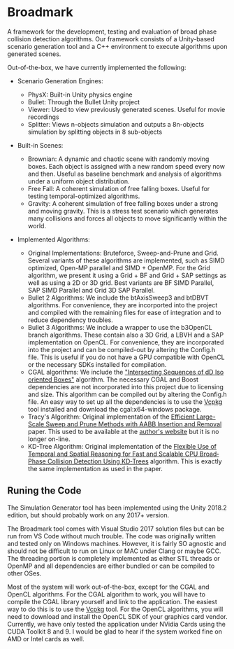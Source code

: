 # Broadmark

A framework for the development, testing and evaluation of broad phase collision detection algorithms. Our framework consists of a Unity-based scenario generation tool and a C++ environment to execute algorithms upon generated scenes.

Out-of-the-box, we have currently implemented the following:
- Scenario Generation Engines:
  - PhysX: Built-in Unity physics engine
  - Bullet: Through the Bullet Unity project
  - Viewer: Used to view previously generated scenes. Useful for movie recordings
  - Splitter: Views n-objects simulation and outputs a 8n-objects simulation by splitting objects in 8 sub-objects

- Built-in Scenes:
  - Brownian: A dynamic and chaotic scene with randomly moving boxes. Each object is assigned with a new random speed every now and then. Useful as baseline benchmark and analysis of algorithms under a uniform object distribution.
  - Free Fall: A coherent simulation of free falling boxes. Useful for testing temporal-optimized algorithms.
  - Gravity: A coherent simulation of free falling boxes under a strong and moving gravity. This is a stress test scenario which generates many collisions and forces all objects to move significantly within the world. 

- Implemented Algorithms:
  - Original Implementations: Bruteforce, Sweep-and-Prune and Grid. Several variants of these algorithms are implemented, such as SIMD optimized, Open-MP parallel and SIMD + OpenMP. For the Grid algorithm, we present it using a Grid + BF and Grid + SAP settings as well as using a 2D or 3D grid. Best variants are BF SIMD Parallel, SAP SIMD Parallel and Grid 3D SAP Parallel.
  - Bullet 2 Algorithms: We include the btAxisSweep3 and btDBVT algorithms. For convenience, they are incorported into the project and compiled with the remaining files for ease of integration and to reduce dependency troubles.
  - Bullet 3 Algorithms: We include a wrapper to use the b3OpenCL branch algorithms. These contain also a 3D Grid, a LBVH and a SAP implementation on OpenCL. For convenience, they are incorporated into the project and can be compiled-out by altering the Config.h file. This is useful if you do not have a GPU compatible with OpenCL or the necessary SDKs installed for compilation.
  - CGAL algorithms: We include the ["Intersecting Sequences of dD Iso oriented Boxes"](https://doc.cgal.org/latest/Box_intersection_d/index.html) algorithm. The necessary CGAL and Boost dependencies are not incorporated into this project due to licensing and size. This algorithm can be compiled out by altering the Config.h file. An easy way to set up all the dependencies is to use the [Vcpkg](https://github.com/Microsoft/vcpkg) tool installed and download the cgal:x64-windows package.
  - Tracy's Algorithm: Original implementation of the [Efficient Large-Scale Sweep and Prune Methods with AABB Insertion and Removal](https://dl.acm.org/citation.cfm?id=1549865) paper. This used to be available at the [author's website](http://www.danieljosephtracy.com/) but it is no longer on-line.
  - KD-Tree Algorithm: Original implementation of the [Flexible Use of Temporal and Spatial Reasoning for Fast and Scalable CPU Broad‐Phase Collision Detection Using KD‐Trees](https://onlinelibrary.wiley.com/doi/full/10.1111/cgf.13529) algorithm. This is exactly the same implementation as used in the paper.



## Runing the Code

The Simulation Generator tool has been implemented using the Unity 2018.2 edition, but should probably work on any 2017+ version.

The Broadmark tool comes with Visual Studio 2017 solution files but can be run from VS Code without much trouble. The code was originally written and tested only on Windows machines. However, it is fairly SO agnostic and should not be difficult to run on Linux or MAC under Clang or maybe GCC. The threading portion is completely implemented as either STL threads or OpenMP and all dependencies are either bundled or can be compiled to other OSes.

Most of the system will work out-of-the-box, except for the CGAL and OpenCL algorithms. For the CGAL algorithm to work, you will have to compile the CGAL library yourself and link to the application. The easiest way to do this is to use the [Vcpkg](https://github.com/Microsoft/vcpkg) tool. For the OpenCL algorithms, you will need to download and install the OpenCL SDK of your graphics card vendor. Currently, we have only tested the application under NVidia Cards using the CUDA Toolkit 8 and 9. I would be glad to hear if the system worked fine on AMD or Intel cards as well.



